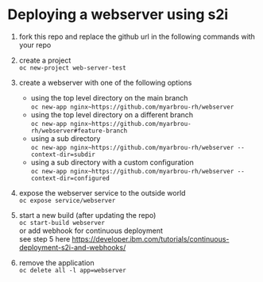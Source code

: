 # Deploying a webserver using s2i

1. fork this repo and replace the github url in the following commands with your repo

1. create a project<br/>
`oc new-project web-server-test`

1. create a webserver with one of the following options
    - using the top level directory on the main branch<br/>
      `oc new-app nginx~https://github.com/myarbrou-rh/webserver`
    - using the top level directory on a different branch<br/>
      `oc new-app nginx~https://github.com/myarbrou-rh/webserver#feature-branch`
    - using a sub directory<br/>
      `oc new-app nginx~https://github.com/myarbrou-rh/webserver --context-dir=subdir`
    - using a sub directory with a custom configuration<br/>
      `oc new-app nginx~https://github.com/myarbrou-rh/webserver --context-dir=configured`

1. expose the webserver service to the outside world<br/>
`oc expose service/webserver`

1. start a new build (after updating the repo)<br/>
`oc start-build webserver`<br/>
or add webhook for continuous deployment<br/>
see step 5 here https://developer.ibm.com/tutorials/continuous-deployment-s2i-and-webhooks/

1. remove the application<br/>
`oc delete all -l app=webserver`
